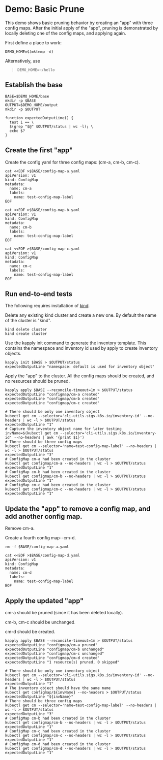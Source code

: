 [kind]: https://github.com/kubernetes-sigs/kind

# Demo: Basic Prune

This demo shows basic pruning behavior by creating an
"app" with three config maps. After the initial apply of the
"app", pruning is demonstrated by locally deleting one
of the config maps, and applying again.

First define a place to work:

<!-- @makeWorkplace @testE2EAgainstLatestRelease -->
```
DEMO_HOME=$(mktemp -d)
```

Alternatively, use

> ```
> DEMO_HOME=~/hello
> ```

## Establish the base

<!-- @createBase @testE2EAgainstLatestRelease -->
```
BASE=$DEMO_HOME/base
mkdir -p $BASE
OUTPUT=$DEMO_HOME/output
mkdir -p $OUTPUT

function expectedOutputLine() {
  test 1 == \
  $(grep "$@" $OUTPUT/status | wc -l); \
  echo $?
}
```

## Create the first "app"

Create the config yaml for three config maps: (cm-a, cm-b, cm-c).

<!-- @createFirstConfigMaps @testE2EAgainstLatestRelease-->
```
cat <<EOF >$BASE/config-map-a.yaml
apiVersion: v1
kind: ConfigMap
metadata:
  name: cm-a
  labels:
    name: test-config-map-label
EOF

cat <<EOF >$BASE/config-map-b.yaml
apiVersion: v1
kind: ConfigMap
metadata:
  name: cm-b
  labels:
    name: test-config-map-label
EOF

cat <<EOF >$BASE/config-map-c.yaml
apiVersion: v1
kind: ConfigMap
metadata:
  name: cm-c
  labels:
    name: test-config-map-label
EOF
```

## Run end-to-end tests

The following requires installation of [kind].

Delete any existing kind cluster and create a new one. By default the name of the cluster is "kind".

<!-- @deleteAndCreateKindCluster @testE2EAgainstLatestRelease -->
```
kind delete cluster
kind create cluster
```

Use the kapply init command to generate the inventory template. This contains
the namespace and inventory id used by apply to create inventory objects. 
<!-- @createInventoryTemplate @testE2EAgainstLatestRelease-->
```
kapply init $BASE > $OUTPUT/status
expectedOutputLine "namespace: default is used for inventory object"
```

Apply the "app" to the cluster. All the config maps should be created, and
no resources should be pruned.
<!-- @runApply @testE2EAgainstLatestRelease -->
```
kapply apply $BASE --reconcile-timeout=1m > $OUTPUT/status
expectedOutputLine "configmap/cm-a created"
expectedOutputLine "configmap/cm-b created"
expectedOutputLine "configmap/cm-c created"

# There should be only one inventory object
kubectl get cm --selector='cli-utils.sigs.k8s.io/inventory-id' --no-headers | wc -l > $OUTPUT/status
expectedOutputLine "1"
# Capture the inventory object name for later testing
invName=$(kubectl get cm --selector='cli-utils.sigs.k8s.io/inventory-id' --no-headers | awk '{print $1}')
# There should be three config maps
kubectl get cm --selector='name=test-config-map-label' --no-headers | wc -l > $OUTPUT/status
expectedOutputLine "3"
# ConfigMap cm-a had been created in the cluster
kubectl get configmap/cm-a --no-headers | wc -l > $OUTPUT/status
expectedOutputLine "1"
# ConfigMap cm-b had been created in the cluster
kubectl get configmap/cm-b --no-headers | wc -l > $OUTPUT/status
expectedOutputLine "1"
# ConfigMap cm-c had been created in the cluster
kubectl get configmap/cm-c --no-headers | wc -l > $OUTPUT/status
expectedOutputLine "1"
```

## Update the "app" to remove a config map, and add another config map.

Remove cm-a.

Create a fourth config map--cm-d.
<!-- @createAnotherConfigMap @testE2EAgainstLatestRelease -->
```
rm -f $BASE/config-map-a.yaml

cat <<EOF >$BASE/config-map-d.yaml
apiVersion: v1
kind: ConfigMap
metadata:
  name: cm-d
  labels:
    name: test-config-map-label
EOF
```

## Apply the updated "app"

cm-a should be pruned (since it has been deleted locally).

cm-b, cm-c should be unchanged.

cm-d should be created.
<!-- @applySecondTime @testE2EAgainstLatestRelease -->
```
kapply apply $BASE --reconcile-timeout=1m > $OUTPUT/status
expectedOutputLine "configmap/cm-a pruned"
expectedOutputLine "configmap/cm-b unchanged"
expectedOutputLine "configmap/cm-c unchanged"
expectedOutputLine "configmap/cm-d created"
expectedOutputLine "1 resource(s) pruned, 0 skipped"

# There should be only one inventory object
kubectl get cm --selector='cli-utils.sigs.k8s.io/inventory-id' --no-headers | wc -l > $OUTPUT/status
expectedOutputLine "1"
# The inventory object should have the same name
kubectl get configmap/${invName} --no-headers > $OUTPUT/status
expectedOutputLine "${invName}"
# There should be three config maps
kubectl get cm --selector='name=test-config-map-label' --no-headers | wc -l > $OUTPUT/status
expectedOutputLine "3"
# ConfigMap cm-b had been created in the cluster
kubectl get configmap/cm-b --no-headers | wc -l > $OUTPUT/status
expectedOutputLine "1"
# ConfigMap cm-c had been created in the cluster
kubectl get configmap/cm-c --no-headers | wc -l > $OUTPUT/status
expectedOutputLine "1"
# ConfigMap cm-d had been created in the cluster
kubectl get configmap/cm-d --no-headers | wc -l > $OUTPUT/status
expectedOutputLine "1"
```
